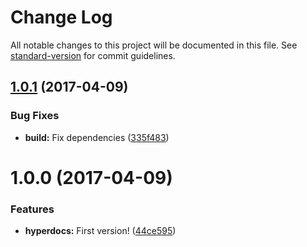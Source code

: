 # Change Log

All notable changes to this project will be documented in this file. See [standard-version](https://github.com/conventional-changelog/standard-version) for commit guidelines.

<a name="1.0.1"></a>
## [1.0.1](https://github.com/uesteibar/hyperdocs/compare/v1.0.0...v1.0.1) (2017-04-09)


### Bug Fixes

* **build:** Fix dependencies ([335f483](https://github.com/uesteibar/hyperdocs/commit/335f483))



<a name="1.0.0"></a>
# 1.0.0 (2017-04-09)


### Features

* **hyperdocs:** First version! ([44ce595](https://github.com/uesteibar/hyperdocs/commit/44ce595))
